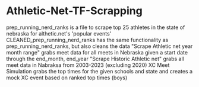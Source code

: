 # Athletic-Net-TF-Scrapping
prep_running_nerd_ranks is a file to scrape top 25 athletes in the state of nebraska for althetic.net's 'popular events'
CLEANED_prep_running_nerd_ranks has the same functionality as prep_running_nerd_ranks, but also cleans the data
"Scrape Athletic net year month range" grabs meet data for all meets in Nebraska given a start date through the end_month, end_year
"Scrape Historic Athletic net" grabs all meet data in Nabraksa from 2003-2023 (excluding 2020)
XC Meet Simulation grabs the top times for the given schools and state and creates a mock XC event based on ranked top times (boys)
